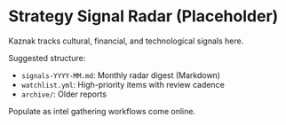 # Strategy Signal Radar (Placeholder)

Kaznak tracks cultural, financial, and technological signals here.

Suggested structure:

- `signals-YYYY-MM.md`: Monthly radar digest (Markdown)
- `watchlist.yml`: High-priority items with review cadence
- `archive/`: Older reports

Populate as intel gathering workflows come online.
